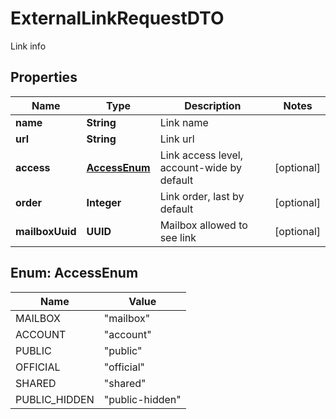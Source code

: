 

# ExternalLinkRequestDTO

Link info

## Properties

| Name | Type | Description | Notes |
|------------ | ------------- | ------------- | -------------|
|**name** | **String** | Link name |  |
|**url** | **String** | Link url |  |
|**access** | [**AccessEnum**](#AccessEnum) | Link access level, account-wide by default |  [optional] |
|**order** | **Integer** | Link order, last by default |  [optional] |
|**mailboxUuid** | **UUID** | Mailbox allowed to see link |  [optional] |



## Enum: AccessEnum

| Name | Value |
|---- | -----|
| MAILBOX | &quot;mailbox&quot; |
| ACCOUNT | &quot;account&quot; |
| PUBLIC | &quot;public&quot; |
| OFFICIAL | &quot;official&quot; |
| SHARED | &quot;shared&quot; |
| PUBLIC_HIDDEN | &quot;public-hidden&quot; |



